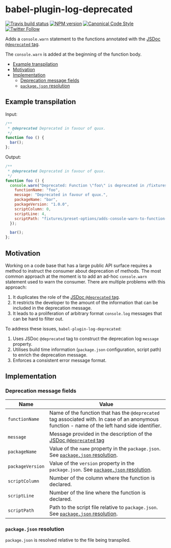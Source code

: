 # babel-plugin-log-deprecated

[![Travis build status](http://img.shields.io/travis/gajus/babel-plugin-log-deprecated/master.svg?style=flat-square)](https://travis-ci.org/gajus/babel-plugin-log-deprecated)
[![NPM version](http://img.shields.io/npm/v/babel-plugin-log-deprecated.svg?style=flat-square)](https://www.npmjs.org/package/babel-plugin-log-deprecated)
[![Canonical Code Style](https://img.shields.io/badge/code%20style-canonical-blue.svg?style=flat-square)](https://github.com/gajus/canonical)
[![Twitter Follow](https://img.shields.io/twitter/follow/kuizinas.svg?style=social&label=Follow)](https://twitter.com/kuizinas)

Adds a `console.warn` statement to the functions annotated with the [JSDoc `@deprecated` tag](http://usejsdoc.org/tags-deprecated.html).

The `console.warn` is added at the beginning of the function body.

* [Example transpilation](#example-transpilation)
* [Motivation](#motivation)
* [Implementation](#implementation)
  * [Deprecation message fields](#deprecation-message-filds)
  * [`package.json` resolution](#packagejson-resolution)

## Example transpilation

Input:

```js
/**
 * @deprecated Deprecated in favour of quux.
 */
function foo () {
  bar();
};

```

Output:

```js
/**
 * @deprecated Deprecated in favour of quux.
 */
function foo () {
  console.warn("Deprecated: Function \"foo\" is deprecated in /fixtures/preset-options/adds-console-warn-to-function-declaration/actual.js on line 4", {
    functionName: "foo",
    message: "Deprecated in favour of quux.",
    packageName: "bar",
    packageVersion: "1.0.0",
    scriptColumn: 0,
    scriptLine: 4,
    scriptPath: "fixtures/preset-options/adds-console-warn-to-function-declaration/actual.js"
  });

  bar();
};

```

## Motivation

Working on a code base that has a large public API surface requires a method to instruct the consumer about deprecation of methods. The most common approach at the moment is to add an ad-hoc `console.warn` statement used to warn the consumer. There are multiple problems with this approach:

1. It duplicates the role of the [JSDoc `@deprecated` tag](http://usejsdoc.org/tags-deprecated.html).
1. It restricts the developer to the amount of the information that can be included in the deprecation message.
1. It leads to a proliferation of arbitrary format `console.log` messages that can be hard to filter out.

To address these issues, `babel-plugin-log-deprecated`:

1. Uses JSDoc `@deprecated` tag to construct the deprecation log `message` property.
1. Utilises build time information (`package.json` configuration, script path) to enrich the deprecation message.
1. Enforces a consistent error message format.

## Implementation

### Deprecation message fields

|Name|Value|
|---|---|
|`functionName`|Name of the function that has the `@deprecated` tag associated with. In case of an anonymous function - name of the left hand side identifier.|
|`message`|Message provided in the description of the [JSDoc `@deprecated` tag](http://usejsdoc.org/tags-deprecated.html)|
|`packageName`|Value of the `name` property in the `package.json`. See [`package.json` resolution](#packagejson-resolution).|
|`packageVersion`|Value of the `version` property in the `package.json`. See [`package.json` resolution](#packagejson-resolution).|
|`scriptColumn`|Number of the column where the function is declared.|
|`scriptLine`|Number of the line where the function is declared.|
|`scriptPath`|Path to the script file relative to `package.json`. See [`package.json` resolution](#packagejson-resolution).|

### `package.json` resolution

`package.json` is resolved relative to the file being transpiled.
